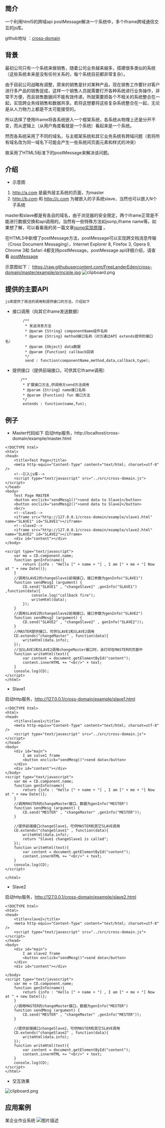 简介
----------

一个利用html5的跨域api postMessage解决一个系统中，多个iframe跨域通信交互的js库。

github地址 ：[cross-domain][1]

## 背景 ##

   最初公司只有一个系统来做销售，随着公司业务越来越多，搭建很多类似的系统（这些系统本来是没有任何关系的，每个系统目前都非常复杂）。

   由于目前公司战略有调整，原来的销售是针对某种产品，现在销售工作要针对客户进行多产品的销售促成，这样一个销售人员就需要打开各种系统进行业务操作，非常不方便，而且销售数据间不能有效传递，所就需要把各个不相关的系统整合在一起，实现跨业务线销售和数据共享。若将这想要将这些复杂系统整合在一起，无论是从人力物力上都是不太可能接受的。

   所以选择了使用iframe将各系统嵌入一个框架系统，各系统从物理上还是分开不变，而从逻辑上（从用户角度看就是一个系统）看起来是一个系统。
    
   然而各系统采用了不同的域名，与主框架系统和其它业务系统有跨域问题（若将所有域名改为同一域名下可能会产生一些系统间页面元素和样式的冲突）
    
   故采用了HTML5标准下的postMessage来解决该问题。

## 介绍 ##

 - 示意图

 1. http://a.com 是最外层主系统的页面，为master
 2. http://b.com 和 http://c.com 为被嵌入的子系统slave，当然也可以嵌入N个子系统

master和slave都是有各自的域名，由于浏览器的安全限定，两个iframe正常是不能进行数据交换和api调用的。当然有一些特殊方法如jsonp,iframe name等。如果想了解，可以看看我的另一篇文章[jsonp实现原理][2] 。

在HTML5中新增了postMessage方法，postMessage可以实现跨文档消息传输（Cross Document Messaging），Internet Explorer 8, Firefox 3, Opera 9, Chrome 3和 Safari 4都支持postMessage。postMessage api详细介绍，请查看 [postMessage][3]

示意图如下：
https://raw.githubusercontent.com/FreeLanderEden/cross-domain/master/example/principle.jpg
![clipboard.png](/img/bVbcVw0)

## 提供的主要API ##

    js库提供了简洁的调用和提供接口的方法，介绍如下

- 接口调用（向其它iframe发送数据）
```
        /**
		 * 发送消息方法
		 * @param {String} componentName组件名称
	     * @param {String} method接口名称（对方通过API extends提供的接口名）
         * @param {Object} data数据
	     * @param {Function} callback回调
         */
		 send : function(componentName,method,data,callback,type);
```
- 提供接口（提供前端接口，可供其它iframe调用）

```
       /**
		* 扩展接口方法,供调用方send方法调用
		* @param {String} name接口名称
		* @param {Function} fun 接口方法
		*/
		extends : function(name,fun);
```
##  例子 ##

 - Master代码如下
启动http服务，http://localhost/cross-domain/example/master.html
```
<!DOCTYPE html>
<html>
<head>
	<title>Test Page</title>
	<meta http-equiv="Content-Type" content="text/html; charset=utf-8" />
    <!--引入js库-->
	<script type="text/javascript" src="../src/cross-domain.js"></script>
</head>
<body>
	Test Page MASTER
	<button onclick="sendMesg1()">send data to Slave1</button>
	<button onclick="sendMesg2()">send data to Slave2</button>
	<br/>
    <!--slave1-->
	<iframe src="http://127.0.0.1/cross-domain/example/slave1.html" name="SLAVE1" id="SLAVE1"></iframe>
    <!--slave2-->
	<iframe src="http://127.0.0.1/cross-domain/example/slave2.html" name="SLAVE2" id="SLAVE2"></iframe>
	<div id="content"></div>
</body>

<script type="text/javascript">
	var me = CD.component.name;
	function genInfo(name){
		return {info : "Hello [" + name + "] , I am [" + me + "] Now at " + new Date()};
	}
    //调用SLAVE2的changeSlave1前端接口，接口参数为genInfo("SLAVE1")
	function sendMesg1 (argument) {
		CD.send("SLAVE1" , "changeSlave1" ,genInfo("SLAVE1") ,function(data){
			console.log("callback fire");
			writeHtml(data);
		});
	}
    //调用SLAVE2的changeSlave2前端接口，接口参数为genInfo("SLAVE2")
	function sendMesg2 (argument) {
		CD.send("SLAVE2" , "changeSlave2" , genInfo("SLAVE2"));
	}
    //MASTER提供接口，可供SLAVE1和SLAVE2调用
	CD.extends("changeMaster" , function(data){
		writeHtml(data.info);
	});
    //当SLAVE1和SLAVE2调用changeMaster接口时，会打印在MASTER的页面中
	function writeHtml(text){
		var content = document.getElementById("content");
		content.innerHTML += "<br/>" + text;
	}
	console.log(CD);
</script>
</html>
```

- Slave1

启动http服务，http://127.0.0.1/cross-domain/example/slave1.html

```
<!DOCTYPE html>
<html>
<head>
	<title>slave1</title>
	<meta http-equiv="Content-Type" content="text/html; charset=utf-8" />
	<script type="text/javascript" src="../src/cross-domain.js"></script>
</head>
<body>
	<div id="main">
		I am salve1 frame
		<button onclick="sendMesg()">send data</button>
	</div>
	<div id="content"></div>
</body>
<script type="text/javascript">
	var me = CD.component.name;
	function genInfo(name){
		return {info : "Hello [" + name + "] , I am [" + me + "] Now at " + new Date()};
	}
    //调用MASTER的changeMaster接口，数据为genInfo("MESTER")
	function sendMesg (argument) {
		CD.send("MESTER" , "changeMaster" ,genInfo("MESTER"));
	}

    //提供前端接口changeSlave1，可供MASTER和其它SLAVE调用
	CD.extends("changeSlave1" , function(data){
		writeHtml(data.info);
		return "Slave1 changeSlave1 is called";
	});
	function writeHtml(text){
		var content = document.getElementById("content");
		content.innerHTML += "<br/>" + text;
	}
	console.log(CD);
</script>

</html>
```

- Slave2

启动http服务，http://127.0.0.1/cross-domain/example/slave2.html

```
<!DOCTYPE html>
<html>
<head>
	<title>slave2</title>
	<meta http-equiv="Content-Type" content="text/html; charset=utf-8" />
	<script type="text/javascript" src="../src/cross-domain.js"></script>
</head>
<body>
	<div id="main">
		I am slave2 frame
		<button onclick="sendMesg()">send data</button>
	</div>
	<div id="content"></div>

</body>
<script type="text/javascript">
	var me = CD.component.name;
	function genInfo(name){
		return {info : "Hello [" + name + "] , I am [" + me + "] Now at " + new Date()};
	}
    //调用MASTER的changeMaster接口，数据为genInfo("MESTER")
	function sendMesg (argument) {
		CD.send("MESTER" , "changeMaster" ,genInfo("MESTER"));
	}

    //提供前端接口changeSlave2，可供MASTER和其它SLAVE调用
	CD.extends("changeSlave2" , function(data){
		writeHtml(data.info);
	});
	function writeHtml(text){
		var content = document.getElementById("content");
		content.innerHTML += "<br/>" + text;
	}
	console.log(CD);
</script>
</html>
```
- 交互效果

![clipboard.png](/img/bVbcVDB)

## 应用案例 ##

某企业作业系统
![图片描述][4]


  [1]: https://github.com/FreeLanderEden/cross-domain
  [2]: https://my.oschina.net/toopoo/blog/204279
  [3]: https://developer.mozilla.org/zh-CN/docs/Web/API/Window/postMessage
  [4]: /img/bVbcVD4